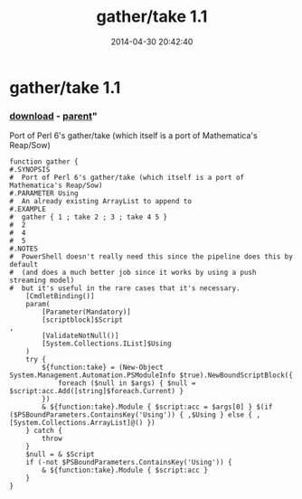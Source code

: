 ﻿---
pid:            5131
parent:         5119
children:       
poster:         Public Domain
title:          gather/take 1.1
date:           2014-04-30 20:42:40
format:         posh
---

# gather/take 1.1

### [download](5131.ps1) - [parent](5119.md)"

Port of Perl 6's gather/take (which itself is a port of Mathematica's Reap/Sow)

```posh
function gather {
#.SYNOPSIS
#  Port of Perl 6's gather/take (which itself is a port of Mathematica's Reap/Sow)
#.PARAMETER Using
#  An already existing ArrayList to append to
#.EXAMPLE
#  gather { 1 ; take 2 ; 3 ; take 4 5 }
#  2
#  4
#  5
#.NOTES
#  PowerShell doesn't really need this since the pipeline does this by default
#  (and does a much better job since it works by using a push streaming model)
#  but it's useful in the rare cases that it's necessary.
	[CmdletBinding()]
	param(
		[Parameter(Mandatory)]
		[scriptblock]$Script
,
		[ValidateNotNull()]
		[System.Collections.IList]$Using
	)
	try {
		${function:take} = (New-Object System.Management.Automation.PSModuleInfo $true).NewBoundScriptBlock({
			foreach ($null in $args) { $null = $script:acc.Add([string]$foreach.Current) }
		})
		& ${function:take}.Module { $script:acc = $args[0] } $(if ($PSBoundParameters.ContainsKey('Using')) { ,$Using } else { ,[System.Collections.ArrayList]@() })
	} catch {
		throw
	}
	$null = & $Script
	if (-not $PSBoundParameters.ContainsKey('Using')) {
		& ${function:take}.Module { $script:acc }
	}
}
```
